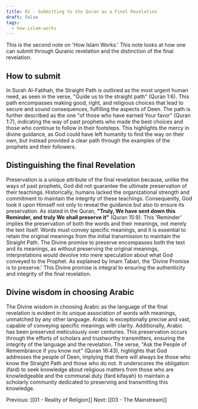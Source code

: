 ```yaml
---
title: 02 - Submitting to the Quran as a Final Revelation
draft: false
tags:
  - how-islam-works
---
```

This is the second note on 'How Islam Works.'  This note looks at how one can submit through Quranic revelation and the distinction of the final revelation. 
## How to submit
In Surah Al-Fatihah, the Straight Path is outlined as the most urgent human need, as seen in the verse, "Guide us to the straight path" (Quran 1:6). This path encompasses making good, right, and religious choices that lead to secure and sound consequences, fulfilling the aspects of Deen. The path is further described as the one "of those who have earned Your favor" (Quran 1:7), indicating the way of past prophets who made the best choices and those who continue to follow in their footsteps. This highlights the mercy in divine guidance, as God could have left humanity to find the way on their own, but instead provided a clear path through the examples of the prophets and their followers.
## Distinguishing the final Revelation 
Preservation is a unique attribute of the final revelation because, unlike the ways of past prophets, God did not guarantee the ultimate preservation of their teachings. Historically, humans lacked the organizational strength and commitment to maintain the integrity of these teachings. Consequently, God took it upon Himself not only to reveal the guidance but also to ensure its preservation. As stated in the Quran, **"Truly, We have sent down this Reminder, and truly We shall preserve it"** (Quran 15:9). This 'Reminder' implies the preservation of both the words and their meanings, not merely the text itself. Words must convey specific meanings, and it is essential to retain the original meanings from the initial transmission to maintain the Straight Path. The Divine promise to preserve encompasses both the text and its meanings, as without preserving the original meanings, interpretations would devolve into mere speculation about what God conveyed to the Prophet. As explained by Imam Tabari, the 'Divine Promise is to preserve.' This Divine promise is integral to ensuring the authenticity and integrity of the final revelation.
## Divine wisdom in choosing Arabic
The Divine wisdom in choosing Arabic as the language of the final revelation is evident in its unique association of words with meanings, unmatched by any other language. Arabic is exceptionally precise and vast, capable of conveying specific meanings with clarity. Additionally, Arabic has been preserved meticulously over centuries. This preservation occurs through the efforts of scholars and trustworthy transmitters, ensuring the integrity of the language and the revelation. The verse, "Ask the People of Remembrance if you know not" (Quran 16:43), highlights that God addresses the people of Deen, implying that there will always be those who know the Straight Path and those who do not. It underscores the obligation (fard) to seek knowledge about religious matters from those who are knowledgeable and the communal duty (fard kifayah) to maintain a scholarly community dedicated to preserving and transmitting this knowledge.

Previous: [[01 - Reality of Religion]]
Next: [[03 - The Mainstream]]
